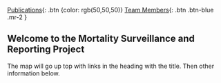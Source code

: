 [Publications](http://www.google.com){: .btn {color: rgb(50,50,50)} 
[Team Members](https://mortality-surv-and-reporting-proj.github.io/team){: .btn .btn-blue .mr-2 } 
## Welcome to the Mortality Surveillance and Reporting Project 

The map will go up top with links in the heading with the title. Then other information below. 

